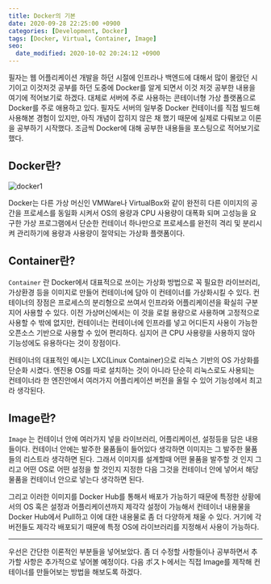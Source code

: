 ```yaml
---
title: Docker의 기본
date: 2020-09-28 22:25:00 +0900
categories: [Development, Docker]
tags: [Docker, Virtual, Container, Image]
seo:
  date_modified: 2020-10-02 20:24:12 +0900
---
```


필자는 웹 어플리케이션 개발을 하던 시절에 인프라나 백엔드에 대해서 많이 몰랐던 시기이고 이것저것 공부를 하던 도중에 Docker를 알게 되면서 이것 저것 공부한 내용을 여기에 적어보기로 하겠다. 대체로 서버에 주로 사용하는 콘테이너형 가상 플랫폼으로 Docker를 주로 애용하고 있다. 필자도 서버의 일부중 Docker 컨테이너를 직접 빌드해 사용해본 경험이 있지만, 아직 개념이 잡히지 않은 채 했기 때문에 실제로 다뤄보고 이론을 공부하기 시작했다. 조금씩 Docker에 대해 공부한 내용들을 포스팅으로 적어보기로 했다.

## Docker란?

![docker1](../../assets/img/2020_09_28_docker1/docker1.jpg)

Docker는 다른 가상 머신인 VMWare나 VirtualBox와 같이 완전히 다른 이미지의 공간을 프로세스를 동일화 시켜서 OS의 용량과 CPU 사용량이 대폭화 되며 고성능을 요구한 가상 프로그램에서 단순한 컨테이너 하나만으로 프로세스를 완전히 격리 및 분리시켜 관리하기에 용량과 사용량이 절약되는 가상화 플랫폼이다.

## Container란?

`Container` 란 Docker에서 대표적으로 쓰이는 가상화 방법으로 꼭 필요한 라이브러리, 가상환경 등을 이미지로 만들어 컨테이너에 담아 이 컨테이너를 가상화시킬 수 있다. 컨테이너의 장점은 프로세스의 분리형으로 쓰여서 인프라와 어플리케이션을 확실히 구분지어 사용할 수 있다. 이전 가상머신에서는 이 것을 로컬 용량으로 사용하며 고정적으로 사용할 수 밖에 없지만, 컨테이너는 컨테이너에 인프라를 넣고 어디든지 사용이 가능한 오픈소스 기반으로 사용할 수 있어 편리하다. 심지어 큰 CPU 사용량을 사용하지 않아 기능성에도 유용하다는 것이 장점이다.

컨테이너의 대표적인 예시는 LXC(Linux Container)으로 리눅스 기반의 OS 가상화를 단순화 시켰다. 엔진용 OS를 따로 설치하는 것이 아니라 단순히 리눅스로도 사용되는 컨테이너라 한 엔진안에서 여러가지 어플리케이션 버전을 올릴 수 있어 기능성에서 최고라 생각된다.

## Image란?

`Image` 는 컨테이너 안에 여러가지 넣을 라이브러리, 어플리케이션, 설정등을 담은 내용들이다. 컨테이너 안에는 발주한 물품들이 들어있다 생각하면 이미지는 그 발주한 물품들의 리스트라 생각하면 된다. 그래서 이미지를 설계할때 어떤 물품을 발주할 것 인지 그리고 어떤 OS로 어떤 설정을 할 것인지 지정한 다음 그것을 컨테이너 안에 넣어서 해당 물품을 컨테이너 안으로 넣는다 생각하면 된다.

그리고 이러한 이미지를 Docker Hub를 통해서 배포가 가능하기 때문에 특정한 상황에서의 OS 혹은 설정과 어플리케이션까지 제각각 설정이 가능해서 컨테이너 내용물을 Docker Hub에서 Pull하고 이에 대한 내용물로 좀 더 다양하게 채울 수 있다. 거기에 각 버전들도 제각각 배포되기 때문에 특정 OS에 라이브러리를 지정해서 사용이 가능하다.

---

우선은 간단한 이론적인 부분들을 넣어보았다. 좀 더 수정할 사항들이나 공부하면서 추가할 사항은 추가적으로 넣어볼 예정이다. 다음 ポスト에서는 직접 Image를 제작해 컨테이너를 만들어보는 방법을 해보도록 하겠다.
